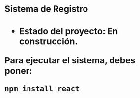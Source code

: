 <h1> Sistema de Registro<h1>

- Estado del proyecto: En construcción. 

Para ejecutar el sistema, debes poner:

```npm install react```
